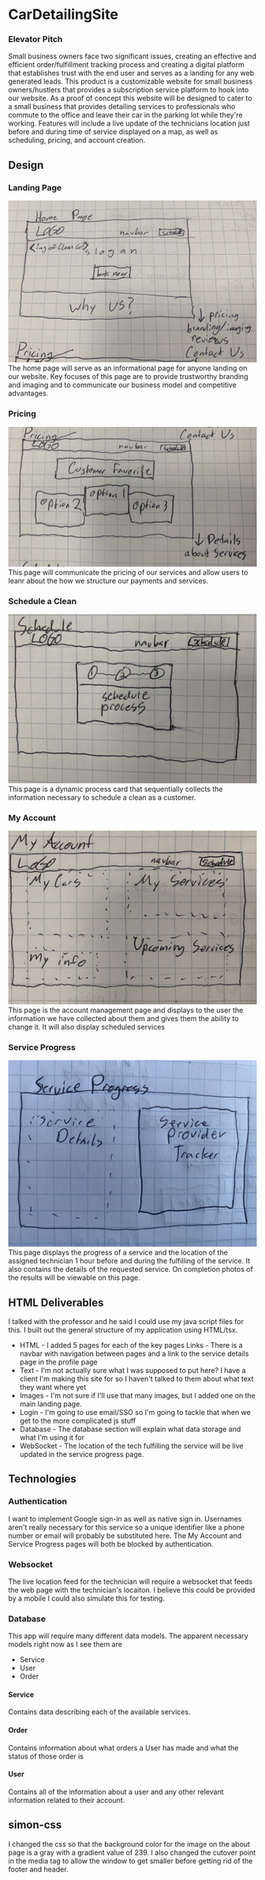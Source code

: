 # CarDetailingSite
### Elevator Pitch
Small business owners face two significant issues, creating an effective and efficient 
order/fulfillment tracking process and creating a digital platform that establishes trust with the
end user and serves as a landing for any web generated leads. This product is a customizable website
for small business owners/hustlers that provides a subscription service platform to hook into our
website. As a proof of concept this website will be designed to cater to a small business that 
provides detailing services to professionals who commute to the office and leave their car in the
parking lot while they're working. Features will include a live update of the technicians location
just before and during time of service displayed on a map, as well as scheduling, pricing, and 
account creation.

## Design
### Landing Page
![Landing Page](resources/readme/HomePage_mock.jpeg)
The home page will serve as an informational page for anyone landing on our website.
Key focuses of this page are to provide trustworthy branding and imaging and to communicate
our business model and competitive advantages.

### Pricing
![Pricing Page](resources/readme/PricingPage_mock.jpeg)
This page will communicate the pricing of our services and allow users to leanr about the
how we structure our payments and services.

### Schedule a Clean
![Schedule Page](resources/readme/SchedulePage_mock.jpeg)
This page is a dynamic process card that sequentially collects the information necessary to 
schedule a clean as a customer.

### My Account
![Account Page](resources/readme/AccountPage_mock.jpeg)
This page is the account management page and displays to the user the information we have
collected about them and gives them the ability to change it. It will also display scheduled
services

### Service Progress
![Service Progress Page](resources/readme/ServiceProgressPage_mock.jpeg)
This page displays the progress of a service and the location of the assigned technician 1 hour
before and during the fulfilling of the service. It also contains the details of the requested
service. On completion photos of the results will be viewable on this page.

## HTML Deliverables
I talked with the professor and he said I could use my java script files for this. I built out the general structure of my application using HTML/tsx.

* HTML - I added 5 pages for each of the key pages
Links - There is a navbar with navigation between pages and a link to the service details page in the profile page
* Text - I'm not actually sure what I was supposed to put here? I have a client I'm making this site for so I haven't talked to them about what text they want where yet
* Images - I'm not sure if I'll use that many images, but I added one on the main landing page.
* Login - I'm going to use email/SSO so I'm going to tackle that when we get to the more complicated js stuff
* Database - The database section will explain what data storage and what I'm using it for
* WebSocket - The location of the tech fulfilling the service will be live updated in the service progress page.

## Technologies
### Authentication
I want to implement Google sign-in as well as native sign in. Usernames aren't really necessary
for this service so a unique identifier like a phone number or email will probably be substituted
here. The My Account and Service Progress pages will both be blocked by authentication.

### Websocket
The live location feed for the technician will require a websocket that feeds the web page with 
the technician's locaiton. I believe this could be provided by a mobile I could also simulate this
for testing.

### Database
This app will require many different data models. The apparent necessary models right now as
I see them are
* Service
* User
* Order

#### Service
Contains data describing each of the available services.

#### Order
Contains information about what orders a User has made and what the status of those order is

#### User
Contains all of the information about a user and any other relevant information related to their
account.

## simon-css
I changed the css so that the background color for the image on the about page is a gray with a gradient value of 239.
I also changed the cutover point in the media tag to allow the window to get smaller before getting rid of the footer and header.